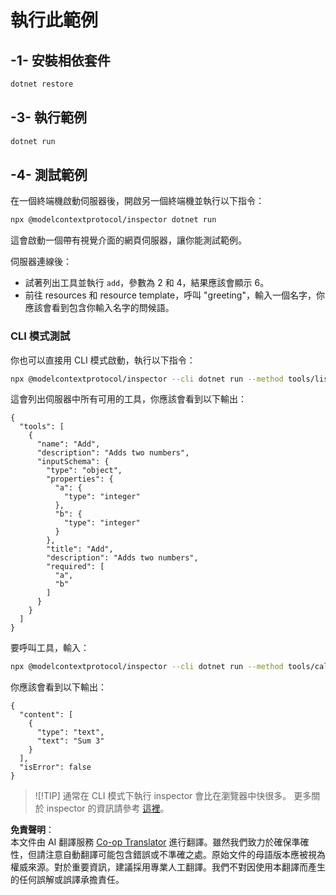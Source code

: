 <!--
CO_OP_TRANSLATOR_METADATA:
{
  "original_hash": "1d6ed68c1dd1584c2d8eb599fa601c0b",
  "translation_date": "2025-06-18T05:51:29+00:00",
  "source_file": "03-GettingStarted/01-first-server/solution/dotnet/README.md",
  "language_code": "tw"
}
-->
# 執行此範例

## -1- 安裝相依套件

```bash
dotnet restore
```

## -3- 執行範例

```bash
dotnet run
```

## -4- 測試範例

在一個終端機啟動伺服器後，開啟另一個終端機並執行以下指令：

```bash
npx @modelcontextprotocol/inspector dotnet run
```

這會啟動一個帶有視覺介面的網頁伺服器，讓你能測試範例。

伺服器連線後：

- 試著列出工具並執行 `add`，參數為 2 和 4，結果應該會顯示 6。
- 前往 resources 和 resource template，呼叫 "greeting"，輸入一個名字，你應該會看到包含你輸入名字的問候語。

### CLI 模式測試

你也可以直接用 CLI 模式啟動，執行以下指令：

```bash
npx @modelcontextprotocol/inspector --cli dotnet run --method tools/list
```

這會列出伺服器中所有可用的工具，你應該會看到以下輸出：

```text
{
  "tools": [
    {
      "name": "Add",
      "description": "Adds two numbers",
      "inputSchema": {
        "type": "object",
        "properties": {
          "a": {
            "type": "integer"
          },
          "b": {
            "type": "integer"
          }
        },
        "title": "Add",
        "description": "Adds two numbers",
        "required": [
          "a",
          "b"
        ]
      }
    }
  ]
}
```

要呼叫工具，輸入：

```bash
npx @modelcontextprotocol/inspector --cli dotnet run --method tools/call --tool-name Add --tool-arg a=1 --tool-arg b=2
```

你應該會看到以下輸出：

```text
{
  "content": [
    {
      "type": "text",
      "text": "Sum 3"
    }
  ],
  "isError": false
}
```

> ![!TIP]
> 通常在 CLI 模式下執行 inspector 會比在瀏覽器中快很多。
> 更多關於 inspector 的資訊請參考 [這裡](https://github.com/modelcontextprotocol/inspector)。

**免責聲明**：  
本文件由 AI 翻譯服務 [Co-op Translator](https://github.com/Azure/co-op-translator) 進行翻譯。雖然我們致力於確保準確性，但請注意自動翻譯可能包含錯誤或不準確之處。原始文件的母語版本應被視為權威來源。對於重要資訊，建議採用專業人工翻譯。我們不對因使用本翻譯而產生的任何誤解或誤譯承擔責任。